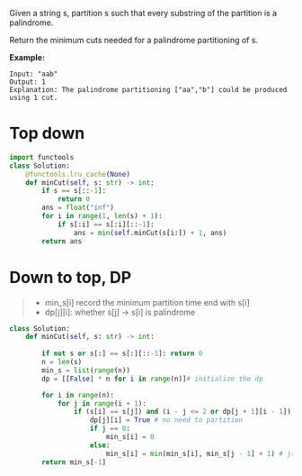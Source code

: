 Given a string s, partition s such that every substring of the partition is a palindrome.

Return the minimum cuts needed for a palindrome partitioning of s.

**Example:**
```
Input: "aab"
Output: 1
Explanation: The palindrome partitioning ["aa","b"] could be produced using 1 cut.
```
# Top down
```python
import functools
class Solution:
    @functools.lru_cache(None)
    def minCut(self, s: str) -> int:
        if s == s[::-1]:
            return 0
        ans = float("inf")
        for i in range(1, len(s) + 1):
            if s[:i] == s[:i][::-1]:
                ans = min(self.minCut(s[i:]) + 1, ans)
        return ans
```
# Down to top, DP
>* min_s[i] record the minimum partition time end with s[i]
>* dp[j][i]: whether s[j] -> s[i] is palindrome

```python
class Solution:
    def minCut(self, s: str) -> int:
        
        if not s or s[:] == s[:][::-1]: return 0
        n = len(s)
        min_s = list(range(n))
        dp = [[False] * n for i in range(n)]# initialize the dp

        for i in range(n):
            for j in range(i + 1):
                if (s[i] == s[j]) and (i - j <= 2 or dp[j + 1][i - 1]):
                    dp[j][i] = True # no need to partition
                    if j == 0:
                        min_s[i] = 0
                    else:
                        min_s[i] = min(min_s[i], min_s[j - 1] + 1) # jth->ith: no need to partition
        return min_s[-1]
```
